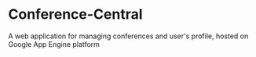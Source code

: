 # Conference-Central
A web application for managing conferences and user's profile, hosted on Google App Engine platform
